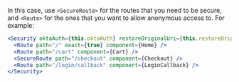 In this case, use `<SecureRoute>` for the routes that you need to be secure, and `<Route>` for the ones that you want to allow anonymous access to. For example:

```jsx
<Security oktaAuth={this.oktaAuth} restoreOriginalUri={this.restoreOriginalUri} >
  <Route path="/" exact={true} component={Home} />
  <Route path="/cart" component={Cart} />
  <SecureRoute path="/checkout" component={Checkout} />
  <Route path="/login/callback" component={LoginCallback} />
</Security>
```
